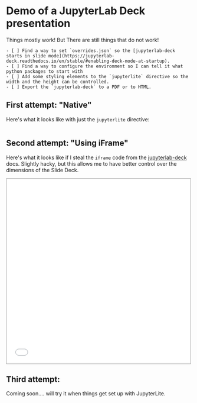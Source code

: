 # Demo of a JupyterLab Deck presentation

Things mostly work!
But There are still things that do not work!

```{important}
- [ ] Find a way to set `overrides.json` so the [jupyterlab-deck starts in slide mode](https://jupyterlab-deck.readthedocs.io/en/stable/#enabling-deck-mode-at-startup).
- [ ] Find a way to configure the environment so I can tell it what python packages to start with
- [ ] Add some styling elements to the `jupyterlite` directive so the width and the height can be controlled.
- [ ] Export the `jupyterlab-deck` to a PDF or to HTML.
```

## First attempt: "Native"

Here's what it looks like with just the `jupyterlite` directive:

```{jupyterlite} notebook.ipynb
```

## Second attempt: "Using iFrame"

Here's what it looks like if I steal the `iframe` code from the [jupyterlab-deck](https://jupyterlab-deck.readthedocs.io/en/stable/) docs.
Slightly hacky, but this allows me to have better control over the dimensions of the Slide Deck.

<iframe
src="./_static/lab/index.html?path=demo.ipynb"
style="width: 99%; border: solid 1px #999; height: 500px"
></iframe>

## Third attempt: 

Coming soon.... will try it when things get set up with JupyterLite.